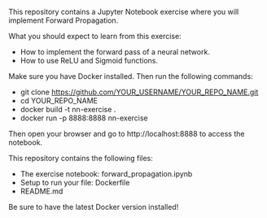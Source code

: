 This repository contains a Jupyter Notebook exercise where you will implement Forward Propagation.

What you should expect to learn from this exercise:
- How to implement the forward pass of a neural network.
- How to use ReLU and Sigmoid functions.

Make sure you have Docker installed. Then run the following commands:

- git clone https://github.com/YOUR_USERNAME/YOUR_REPO_NAME.git
- cd YOUR_REPO_NAME
- docker build -t nn-exercise .
- docker run -p 8888:8888 nn-exercise

Then open your browser and go to http://localhost:8888 to access the notebook.

This repository contains the following files:
- The exercise notebook: forward_propagation.ipynb
- Setup to run your file: Dockerfile
- README.md

Be sure to have the latest Docker version installed!

